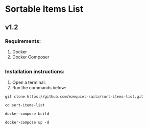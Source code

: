 # Sortable Items List

## v1.2

### Requirements:

1. Docker
2. Docker Composer

##

### Installation instructions:

1. Open a terminal.
2. Run the commands below:

```
git clone https://github.com/ezequiel-saila/sort-items-list.git
```
```
cd sort-items-list
```
```
docker-compose build 
```
```
docker-compose up -d
```
